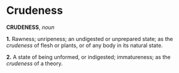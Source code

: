 # Crudeness

**CRUDENESS**, _noun_

**1.** Rawness; unripeness; an undigested or unprepared state; as the _crudeness_ of flesh or plants, or of any body in its natural state.

**2.** A state of being unformed, or indigested; immatureness; as the _crudeness_ of a theory.
